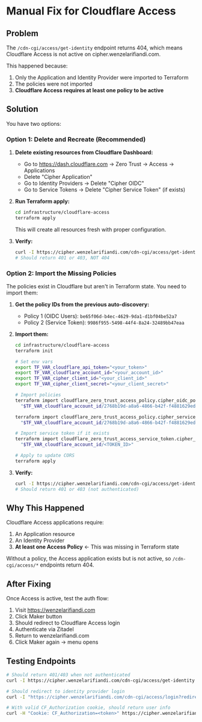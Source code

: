 # Manual Fix for Cloudflare Access

## Problem

The `/cdn-cgi/access/get-identity` endpoint returns 404, which means Cloudflare Access is not active on cipher.wenzelarifiandi.com.

This happened because:
1. Only the Application and Identity Provider were imported to Terraform
2. The policies were not imported
3. **Cloudflare Access requires at least one policy to be active**

## Solution

You have two options:

### Option 1: Delete and Recreate (Recommended)

1. **Delete existing resources from Cloudflare Dashboard:**
   - Go to https://dash.cloudflare.com → Zero Trust → Access → Applications
   - Delete "Cipher Application"
   - Go to Identity Providers → Delete "Cipher OIDC"
   - Go to Service Tokens → Delete "Cipher Service Token" (if exists)

2. **Run Terraform apply:**
   ```bash
   cd infrastructure/cloudflare-access
   terraform apply
   ```

   This will create all resources fresh with proper configuration.

3. **Verify:**
   ```bash
   curl -I https://cipher.wenzelarifiandi.com/cdn-cgi/access/get-identity
   # Should return 401 or 403, NOT 404
   ```

### Option 2: Import the Missing Policies

The policies exist in Cloudflare but aren't in Terraform state. You need to import them:

1. **Get the policy IDs from the previous auto-discovery:**
   - Policy 1 (OIDC Users): `be65f06d-b4ec-4629-9da1-d1bf04be52a7`
   - Policy 2 (Service Token): `9986f955-5498-44f4-8a24-32489bb47eaa`

2. **Import them:**
   ```bash
   cd infrastructure/cloudflare-access
   terraform init

   # Set env vars
   export TF_VAR_cloudflare_api_token="<your_token>"
   export TF_VAR_cloudflare_account_id="<your_account_id>"
   export TF_VAR_cipher_client_id="<your_client_id>"
   export TF_VAR_cipher_client_secret="<your_client_secret>"

   # Import policies
   terraform import cloudflare_zero_trust_access_policy.cipher_oidc_policy \
     "$TF_VAR_cloudflare_account_id/2768b19d-a8a6-4866-b42f-f4881629edaf/be65f06d-b4ec-4629-9da1-d1bf04be52a7"

   terraform import cloudflare_zero_trust_access_policy.cipher_service_policy \
     "$TF_VAR_cloudflare_account_id/2768b19d-a8a6-4866-b42f-f4881629edaf/9986f955-5498-44f4-8a24-32489bb47eaa"

   # Import service token if it exists
   terraform import cloudflare_zero_trust_access_service_token.cipher_service_token \
     "$TF_VAR_cloudflare_account_id/<TOKEN_ID>"

   # Apply to update CORS
   terraform apply
   ```

3. **Verify:**
   ```bash
   curl -I https://cipher.wenzelarifiandi.com/cdn-cgi/access/get-identity
   # Should return 401 or 403 (not authenticated)
   ```

## Why This Happened

Cloudflare Access applications require:
1. An Application resource
2. An Identity Provider
3. **At least one Access Policy** ← This was missing in Terraform state

Without a policy, the Access application exists but is not active, so `/cdn-cgi/access/*` endpoints return 404.

## After Fixing

Once Access is active, test the auth flow:
1. Visit https://wenzelarifiandi.com
2. Click Maker button
3. Should redirect to Cloudflare Access login
4. Authenticate via Zitadel
5. Return to wenzelarifiandi.com
6. Click Maker again → menu opens

## Testing Endpoints

```bash
# Should return 401/403 when not authenticated
curl -I https://cipher.wenzelarifiandi.com/cdn-cgi/access/get-identity

# Should redirect to identity provider login
curl -I "https://cipher.wenzelarifiandi.com/cdn-cgi/access/login?redirect_url=https://wenzelarifiandi.com"

# With valid CF_Authorization cookie, should return user info
curl -H "Cookie: CF_Authorization=<token>" https://cipher.wenzelarifiandi.com/cdn-cgi/access/get-identity
```

